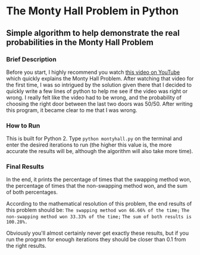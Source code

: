 # The Monty Hall Problem in Python
## Simple algorithm to help demonstrate the real probabilities in the Monty Hall Problem

### Brief Description
Before you start, I highly recommend you watch [this video on YouTube](https://www.youtube.com/watch?v=mhlc7peGlGg) which quickly explains the Monty Hall Problem. After watching that video for the first time, I was so intrigued by the solution given there that I decided to quickly write a few lines of python to help me see if the video was right or wrong. I really felt like the video had to be wrong, and the probability of choosing the right door between the last two doors was 50/50. After writing this program, it became clear to me that I was wrong.

### How to Run
This is built for Python 2. Type `python montyhall.py` on the terminal and enter the desired iterations to run (the higher this value is, the more accurate the results will be, although the algorithm will also take more time).

### Final Results
In the end, it prints the percentage of times that the swapping method won, the percentage of times that the non-swapping method won, and the sum of both percentages.

According to the mathematical resolution of this problem, the end results of this problem should be:
`The swapping method won 66.66% of the time;`
`The non-swapping method won 33.33% of the time;`
`The sum of both results is 100.28%.`

Obviously you'll almost certainly never get exactly these results, but if you run the program for enough iterations they should be closer than 0.1 from the right results.